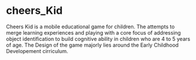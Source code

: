 # cheers_Kid
Cheers Kid is a mobile educational game for children. The attempts to merge learning experiences and playing with a core focus of addressing object identification to build cognitive ability in children who are 4 to 5 years of age. The Design of the game majorly lies around the Early Childhood Developement cirriculum.
